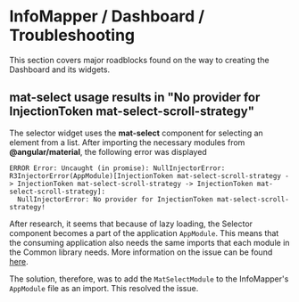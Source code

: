 # InfoMapper / Dashboard / Troubleshooting #

This section covers major roadblocks found on the way to creating the Dashboard
and its widgets.

## mat-select usage results in "No provider for InjectionToken mat-select-scroll-strategy" ##

The selector widget uses the **mat-select** component for selecting an element from
a list. After importing the necessary modules from **@angular/material**, the following
error was displayed

```
ERROR Error: Uncaught (in promise): NullInjectorError: R3InjectorError(AppModule)[InjectionToken mat-select-scroll-strategy -> InjectionToken mat-select-scroll-strategy -> InjectionToken mat-select-scroll-strategy]: 
  NullInjectorError: No provider for InjectionToken mat-select-scroll-strategy!
```

After research, it seems that because of lazy loading, the Selector component becomes
a part of the application `AppModule`. This means that the consuming application
also needs the same imports that each module in the Common library needs. More information
on the issue can be found [here](https://github.com/angular/angular/issues/35264).

The solution, therefore, was to add the `MatSelectModule` to the InfoMapper's `AppModule`
file as an import. This resolved the issue.